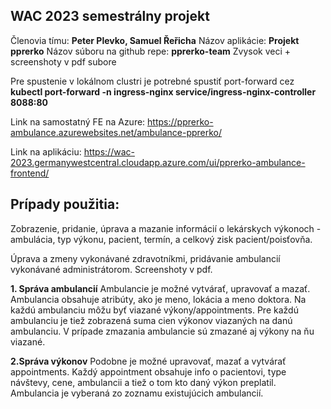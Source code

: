 ## WAC 2023 semestrálny projekt
Členovia tímu: **Peter Plevko, Samuel Řeřicha**
Názov aplikácie: **Projekt pprerko**
Názov súboru na github repe: **pprerko-team**
Zvysok veci + screenshoty v pdf subore

Pre spustenie v lokálnom clustri je potrebné spustiť port-forward cez 
**kubectl port-forward -n ingress-nginx service/ingress-nginx-controller 8088:80**

Link na samostatný FE na Azure:
https://pprerko-ambulance.azurewebsites.net/ambulance-pprerko/

Link na aplikáciu: 
https://wac-2023.germanywestcentral.cloudapp.azure.com/ui/pprerko-ambulance-frontend/


## Prípady použitia:
Zobrazenie, pridanie, úprava a mazanie informácií o lekárskych výkonoch - 
ambulácia, typ výkonu, pacient, termín, a celkový zisk pacient/poisťovňa.

Úprava a zmeny vykonávané zdravotníkmi, pridávanie ambulancií vykonávané administrátorom. 
Screenshoty v pdf.



**1. Správa ambulancií**
Ambulancie je možné vytvárať, upravovať a mazať. Ambulancia obsahuje atribúty, ako je meno, 
lokácia a meno doktora. Na každú ambulanciu môžu byť viazané výkony/appointments. 
Pre každú ambulanciu je tiež zobrazená suma cien výkonov viazaných na danú ambulanciu. 
V prípade zmazania ambulancie sú zmazané aj výkony na ňu viazané.

**2.Správa výkonov**
Podobne je možné upravovať, mazať a vytvárať appointments. Každý appointment obsahuje 
info o pacientovi, type návštevy, cene, ambulancii a tiež o tom kto daný výkon preplatil. 
Ambulancia je vyberaná zo zoznamu existujúcich ambulancií.

